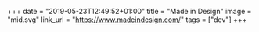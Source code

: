 +++
date = "2019-05-23T12:49:52+01:00"
title = "Made in Design"
image = "mid.svg"
link_url = "https://www.madeindesign.com/"
tags = ["dev"]
+++